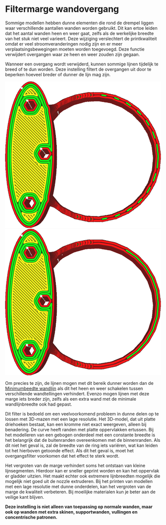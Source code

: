 Filtermarge wandovergang
====
Sommige modellen hebben dunne elementen die rond de drempel liggen waar verschillende aantallen wanden worden gebruikt. Dit kan ertoe leiden dat het aantal wanden heen en weer gaat, zelfs als de werkelijke breedte van het stuk niet veel varieert. Deze wijziging verslechtert de printkwaliteit omdat er veel stroomveranderingen nodig zijn en er meer verplaatsingsbewegingen moeten worden toegevoegd. Deze functie verwijdert overgangen waar ze heen en weer zouden zijn gegaan.

Wanneer een overgang wordt verwijderd, kunnen sommige lijnen tijdelijk te breed of te dun worden. Deze instelling filtert de overgangen uit door te beperken hoeveel breder of dunner de lijn mag zijn.

<!--screenshot {
"image_path": "wall_transition_filter_off.png",
"modellen": [{"script": "signet.scad"}],
"camerapositie": [0, 11, 106],
"instellingen": {
	"wall_transition_filter_distance": 0,
	"wall_transition_filter_margin": 0,
	"wall_line_count": 3
},
"kleuren": 64
}-->
<!--screenshot {
"image_path": "wall_transition_filter_on.png",
"modellen": [{"script": "signet.scad"}],
"camerapositie": [0, 11, 106],
"instellingen": {
	"wall_transition_filter_distance": 100,
	"wall_transition_filter_margin": 0.2,
	"wall_line_count": 3
},
"kleuren": 64
}-->
![Met een klein bereik schommelt het tussen 2 en 3 wanden](../../../articles/images/wall_transition_filter_off.png)
![Met een hogere spanwijdte verandert het niet meer](../../../articles/images/wall_transition_filter_on.png)

Om precies te zijn, de lijnen mogen met dit bereik dunner worden dan de [Minimumbeedte wandlijn](min_wall_line_width.md) als dit het heen en weer schakelen tussen verschillende wandtellingen verhindert. Evenzo mogen lijnen met deze marge iets breder zijn, zelfs als een extra wand met de minimale wandlijnbreedte ook had gepast.

Dit filter is bedoeld om een veelvoorkomend probleem in dunne delen op te lossen met 3D-mazen met een lage resolutie. Het 3D-model, dat uit platte driehoeken bestaat, kan een kromme niet exact weergeven, alleen bij benadering. De curve heeft randen met platte oppervlakken ertussen. Bij het modelleren van een gebogen onderdeel met een constante breedte is het belangrijk dat de buitenranden overeenkomen met de binnenranden. Als dit niet het geval is, zal de breedte van de ring iets variëren, wat kan leiden tot het hierboven getoonde effect. Als dit het geval is, moet het overgangsfilter voorkomen dat het effect te sterk wordt.

Het vergroten van de marge verhindert soms het ontstaan van kleine lijnsegmenten. Hierdoor kan er sneller geprint worden en kan het oppervlak er gladder uitzien. Het maakt echter ook extremere lijnbreedten mogelijk die mogelijk niet goed uit de nozzle extruderen. Bij het printen van modellen met een lage resolutie met dunne onderdelen, kan het vergroten van de marge de kwaliteit verbeteren. Bij moeilijke materialen kun je beter aan de veilige kant blijven.

**Deze instelling is niet alleen van toepassing op normale wanden, maar ook op wanden met extra skinen, supportwanden, vullingen en concentrische patronen.**